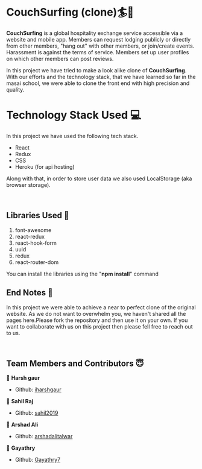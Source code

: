 <link rel="stylesheet" href="https://cdn.jsdelivr.net/gh/devicons/devicon@master/devicon.min.css">

# CouchSurfing (clone)🏄🏨

**CouchSurfing** is a global hospitality exchange service accessible via a website and mobile app. Members can request lodging publicly or directly from other members, "hang out" with other members, or join/create events. Harassment is against the terms of service. Members set up user profiles on which other members can post reviews.

In this project we have tried to make a look alike clone of **CouchSurfing**. With our efforts and the technology stack, that we have learned so far in the masai school, we were able to clone the front end with high precision and quality.

# Technology Stack Used 💻

In this project we have used the following tech stack.

- React <i class="devicon-react-plain colored"></i>
- Redux <i class="devicon-redux-plain colored"></i>
- CSS <i class="devicon-css3-plain colored"></i>
- Heroku (for api hosting) <i class="devicon-heroku-plain colored"></i>

Along with that, in order to store user data we also used LocalStorage (aka browser storage).

<br>

## Libraries Used 🌟

1. font-awesome
2. react-redux
3. react-hook-form
4. uuid
5. redux
6. react-router-dom

You can install the libraries using the "**npm install**" command
<br>

## End Notes 📑

In this project we were able to achieve a near to perfect clone of the original website. As we do not want to overwhelm you, we haven't shared all the pages here.Please fork the repository and then use it on your own. If you want to collaborate with us on this project then please fell free to reach out to us.

<br>

## Team Members and Contributors 😇

👤 **Harsh gaur**

- Github: [iharshgaur](https://github.com/iharshgaur)

👤 **Sahil Raj**

- Github: [sahil2019](sahil2011.raj@gmail.com)

👤 **Arshad Ali**

- Github: [arshadalitalwar](arshadalitalwar@gmail.com)

👤 **Gayathry**

- Github: [Gayathry7](gayathryjm@gmail.com)
